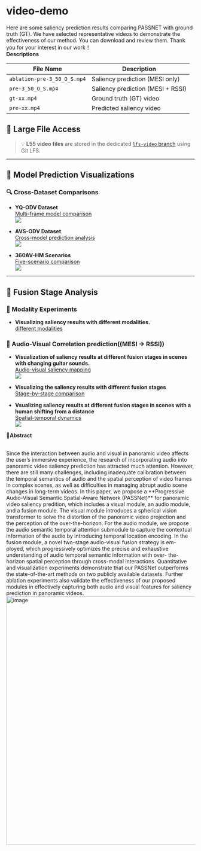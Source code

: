 # video-demo
Here are some saliency prediction results comparing PASSNET with ground truth (GT). We have selected representative videos to demonstrate the effectiveness of our method. You can download and review them. Thank you for your interest in our work！<br>
**Descriptions**<br>


| File Name                      | Description                                |
|--------------------------------|--------------------------------------------|
| `ablation-pre-3_50_O_S.mp4`    | Saliency prediction (MESI only)            |
| `pre-3_50_O_S.mp4`            | Saliency prediction (MESI + RSSI)          |
| `gt-xx.mp4`                    | Ground truth (GT) video                    |
| `pre-xx.mp4`                   | Predicted saliency video                   |

## 📁 Large File Access
> 💡 **L55 video files** are stored in the dedicated [`lfs-video` branch](https://github.com/xqh-ysy/video-demo/tree/lfs-video) using Git LFS.

---

## 🎥 Model Prediction Visualizations

### 🔍 Cross-Dataset Comparisons
- **YQ-ODV Dataset**  
  [Multi-frame model comparison](https://github.com/user-attachments/files/19911588/multi-output-final-re.pdf)  
  ![](https://via.placeholder.com/600x100/FFEE99/000?text=YQ-ODV+Preview)

- **AVS-ODV Dataset**  
  [Cross-model prediction analysis](https://github.com/user-attachments/files/19911600/multi-SAL-ODV.pdf)  
  ![](https://via.placeholder.com/600x100/C3E4CD/000?text=AVS-ODV+Preview)

- **360AV-HM Scenarios**  
  [Five-scenario comparison](https://github.com/user-attachments/files/19911663/1108chao.pdf)  
  ![](https://via.placeholder.com/600x100/D4E6F1/000?text=360AV-HM+Scenarios)

---
## 🔬 Fusion Stage Analysis

### 🧩 Modality Experiments
- **Visualizing saliency results with different modalities.**<br>
  [different modalities](https://github.com/user-attachments/files/19911708/ablationfinal.pdf)



### 🎵 Audio-Visual Correlation prediction((MESI -> RSSI))
- **Visualization of saliency results at different fusion stages in scenes with changing guitar sounds.**<br>
  [Audio-visual saliency mapping](https://github.com/user-attachments/files/19911711/1024finalfigure.pdf)  
  ![](https://via.placeholder.com/400x80/D7BDE2/000?text=Guitar+Sound+Correlation)

- **Visualizing the saliency results with different fusion stages**<br>
  [Stage-by-stage comparison](https://github.com/user-attachments/files/19911710/930ABL.1.pdf)

- **Vsualizing saliency results at different fusion stages in scenes with a human shifting from a distance**<br>
  [Spatial-temporal dynamics](https://github.com/user-attachments/files/19912054/multi-ablation-RES.pdf)  
  ![](https://via.placeholder.com/400x80/F5CBA7/000?text=Human+Distance+Analysis)




📝**Abstract**<br>

<br>
Since the interaction between audio and visual in
panoramic video affects the user’s immersive experience, the
research of incorporating audio into panoramic video saliency
prediction has attracted much attention. However, there are
still many challenges, including inadequate calibration between
the temporal semantics of audio and the spatial perception
of video frames in complex scenes, as well as difficulties in
managing abrupt audio scene changes in long-term videos. In
this paper, we propose a **Progressive Audio-Visual Semantic
Spatial-Aware Network (PASSNet)** for panoramic video saliency
predition, which includes a visual module, an audio module,
and a fusion module. The visual module introduces a spherical
vision transformer to solve the distortion of the panoramic
video projection and the perception of the over-the-horizon.
For the audio module, we propose the audio semantic temporal
attention submodule to capture the contextual information of the
audio by introducing temporal location encoding. In the fusion
module, a novel two-stage audio-visual fusion strategy is em-
ployed, which progressively optimizes the precise and exhaustive
understanding of audio temporal semantic information with over-
the-horizon spatial perception through cross-modal interactions.
Quantitative and visualization experiments demonstrate that
our PASSNet outperforms the state-of-the-art methods on two
publicly available datasets. Further ablation experiments also
validate the effectiveness of our proposed modules in effectively
capturing both audio and visual features for saliency prediction
in panoramic videos.



<img width="665" alt="image" src="https://github.com/user-attachments/assets/0ce037c3-29c1-49ca-89e8-557dc828c395" />







